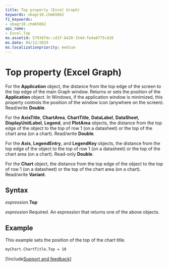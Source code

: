 ```yaml
---
title: Top property (Excel Graph)
keywords: vbagr10.chm65662
f1_keywords:
- vbagr10.chm65662
api_name:
- Excel.Top
ms.assetid: 57938f4c-cd1f-b420-154d-fe4a8775c826
ms.date: 04/12/2019
ms.localizationpriority: medium
---
```



# Top property (Excel Graph)

For the **Application** object, the distance from the top edge of the screen to the top edge of the main Graph window. Returns or sets the position of the **Application** object. In Windows, if the application window is minimized, this property controls the position of the window icon (anywhere on the screen). Read/write **Double**.

For the **AxisTitle**, **ChartArea**, **ChartTitle**, **DataLabel**, **DataSheet**, **DisplayUnitLabel**, **Legend**, and **PlotArea** objects, the distance from the top edge of the object to the top of row 1 (on a datasheet) or the top of the chart area (on a chart). Read/write **Double**.

For the **Axis**, **LegendEntry**, and **LegendKey** objects, the distance from the top edge of the object to the top of row 1 (on a datasheet) or the top of the chart area (on a chart). Read-only **Double**.

For the **Chart** object, the distance from the top edge of the object to the top of row 1 (on a datasheet) or the top of the chart area (on a chart). Read/write **Variant**.

## Syntax

_expression_.**Top**

_expression_ Required. An expression that returns one of the above objects.

## Example

This example sets the position of the top of the chart title.

```vb
myChart.ChartTitle.Top = 10
```

[!include[Support and feedback](~/includes/feedback-boilerplate.md)]
